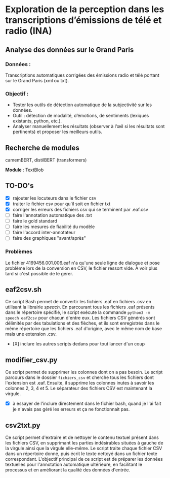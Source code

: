 # Exploration de la perception dans les transcriptions d’émissions de télé et radio (INA)
## Analyse des données sur le Grand Paris
### Données :
Transcriptions automatiques corrigées des émissions radio et télé portant sur le
Grand Paris (xml ou txt).

### Objectif :
* Tester les outils de détection automatique de la subjectivité sur les données.
* Outil : détection de modalité, d’émotions, de sentiments (lexiques
existants, python, etc.).
* Analyser manuellement les résultats (observer à l’œil si les résultats sont
pertinents) et proposer les meilleurs outils.

## Recherche de modules
camemBERT, distilBERT (transformers)

__Module__ : TextBlob

## TO-DO's
- [X] rajouter les locuteurs dans le fichier csv
- [X] traiter le fichier csv pour qu'il soit en fichier txt
- [X] corriger les erreurs des fichiers csv qui se terminent par .eaf.csv
- [ ] faire l'annotation automatique des .txt
- [ ] faire le gold standard
- [ ] faire les mesures de fiabilité du modèle
- [ ] faire l'accord inter-annotateur
- [ ] faire des graphiques "avant/après" 

### Problèmes
Le fichier 4169456.001.006.eaf n'a qu'une seule ligne de dialogue et pose problème lors de la conversion en CSV, le fichier ressort vide. A voir plus tard si c'est possible de le gérer.

## eaf2csv.sh
Ce script Bash permet de convertir les fichiers .eaf en fichiers .csv en utilisant la librairie *speach*. En parcourant tous les fichiers .eaf présents dans le répertoire spécifié, le script exécute la commande `python3 -m speech eaf2csv` pour chacun d'entre eux. Les fichiers CSV générés sont délimités par des tabulations et des flèches, et ils sont enregistrés dans le même répertoire que les fichiers .eaf d'origine, avec le même nom de base mais une extension .csv.

- [X] inclure les autres scripts dedans pour tout lancer d'un coup

## modifier_csv.py
Ce script permet de supprimer les colonnes dont on a pas besoin. Le script parcours dans le dossier `fichiers_csv` et cherche tous les fichiers dont l'extension est .eaf. Ensuite, il supprime les colonnes inutes à savoir les colonnes 2, 3, 4 et 5. Le séparateur des fichiers CSV est maintenant la virgule.

- [X] à essayer de l'inclure directement dans le fichier bash, quand je l'ai fait je n'avais pas géré les erreurs et ça ne fonctionnait pas.

## csv2txt.py
Ce script permet d'extraire et de nettoyer le contenu textuel présent dans les fichiers CSV, en supprimant les parties indésirables situées à gauche de la virgule ainsi que la virgule elle-même. Le script traite chaque fichier CSV dans un répertoire donné, puis écrit le texte nettoyé dans un fichier texte correspondant. L'objectif principal de ce script est de préparer les données textuelles pour l'annotation automatique ultérieure, en facilitant le processus et en améliorant la qualité des données d'entrée.
